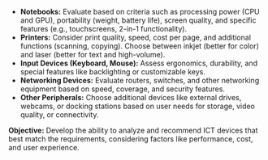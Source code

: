 - **Notebooks:** Evaluate based on criteria such as processing power (CPU and GPU), portability (weight, battery life), screen quality, and specific features (e.g., touchscreens, 2-in-1 functionality).
- **Printers:** Consider print quality, speed, cost per page, and additional functions (scanning, copying). Choose between inkjet (better for color) and laser (better for text and high-volume).
- **Input Devices (Keyboard, Mouse):** Assess ergonomics, durability, and special features like backlighting or customizable keys.
- **Networking Devices:** Evaluate routers, switches, and other networking equipment based on speed, coverage, and security features.
- **Other Peripherals:** Choose additional devices like external drives, webcams, or docking stations based on user needs for storage, video quality, or connectivity.

**Objective:** Develop the ability to analyze and recommend ICT devices that best match the requirements, considering factors like performance, cost, and user experience.